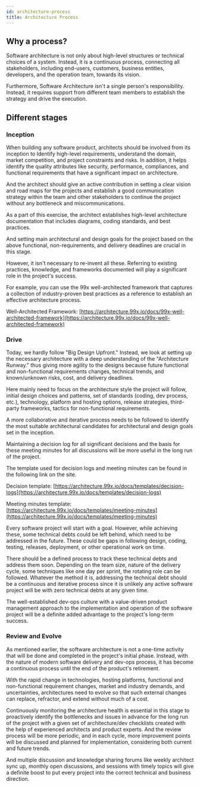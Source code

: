 ```yaml
---
id: architecture-process
title: Architecture Process
---
```



## Why a process?

 Software architecture is not only about high-level structures or technical choices of a system. Instead, it is a continuous process, connecting all stakeholders, including end-users, customers, business entities, developers, and the operation team, towards its vision.
 
Furthermore, Software Architecture isn't a single person's responsibility. Instead, it requires support from different team members to establish the strategy and drive the execution.

## Different stages


### Inception

When building any software product, architects should be involved from its inception to Identify high-level requirements, understand the domain, market competition, and project constraints and risks. In addition, it helps identify the quality attributes like security, performance, compliances, and functional requirements that have a significant impact on architecture.

And the architect should give an active contribution in setting a clear vision and road maps for the projects and establish a good communication strategy within the team and other stakeholders to continue the project without any bottleneck and miscommunications.

As a part of this exercise, the architect establishes high-level architecture documentation that includes diagrams, coding standards, and best practices.

And setting main architectural and design goals for the project based on the above functional, non-requirements, and delivery deadlines are crucial in this stage.

However, it isn't necessary to re-invent all these. Referring to existing practices, knowledge, and frameworks documented will play a significant role in the project's success.

For example, you can use the 99x well-architected framework that captures a collection of industry-proven best practices as a reference to establish an effective architecture process.

Well-Architected Framework: [https://architecture.99x.io/docs/99x-well-architected-framework](https://architecture.99x.io/docs/99x-well-architected-framework) 


### Drive
    

Today, we hardly follow "Big Design Upfront." Instead, we look at setting up the necessary architecture with a deep understanding of the "Architecture Runway." thus giving more agility to the designs because future functional and non-functional requirements changes, technical trends, and known/unknown risks, cost, and delivery deadlines.

Here mainly need to focus on the architecture style the project will follow, initial design choices and patterns, set of standards (coding, dev process, etc.), technology, platform and hosting options, release strategies, third-party frameworks, tactics for non-functional requirements.

A more collaborative and iterative process needs to be followed to identify the most suitable architectural candidates for architectural and design goals set in the inception.

Maintaining a decision log for all significant decisions and the basis for these meeting minutes for all discussions will be more useful in the long run of the project.

The template used for decision logs and meeting minutes can be found in the following link on the site.

Decision template: [https://architecture.99x.io/docs/templates/decision-logs](https://architecture.99x.io/docs/templates/decision-logs)

Meeting minutes template: [https://architecture.99x.io/docs/templates/meeting-minutes](https://architecture.99x.io/docs/templates/meeting-minutes)

  

Every software project will start with a goal. However, while achieving these, some technical debts could be left behind, which need to be addressed in the future. These could be gaps in following design, coding, testing, releases, deployment, or other operational work on time.

  

There should be a defined process to track these technical debts and address them soon. Depending on the team size, nature of the delivery cycle, some techniques like one day per sprint, the rotating role can be followed. Whatever the method it is, addressing the technical debt should be a continuous and iterative process since it is unlikely any active software project will be with zero technical debts at any given time.

  

The well-established dev-ops culture with a value-driven product management approach to the implementation and operation of the software project will be a definite added advantage to the project's long-term success.


### Review and Evolve
    
As mentioned earlier, the software architecture is not a one-time activity that will be done and completed in the project's initial phase. Instead, with the nature of modern software delivery and dev-ops process, it has become a continuous process until the end of the product's retirement.

  

With the rapid change in technologies, hosting platforms, functional and non-functional requirement changes, market and industry demands, and uncertainties, architectures need to evolve so that such external changes can replace, refractor, and extend without much of a cost.

Continuously monitoring the architecture health is essential in this stage to proactively identify the bottlenecks and issues in advance for the long run of the project with a given set of architecture/dev checklists created with the help of experienced architects and product experts. And the review process will be more periodic, and in each cycle, more improvement points will be discussed and planned for implementation, considering both current and future trends.

  

And multiple discussion and knowledge sharing forums like weekly architect sync up, monthly open discussions, and sessions with timely topics will give a definite boost to put every project into the correct technical and business direction.